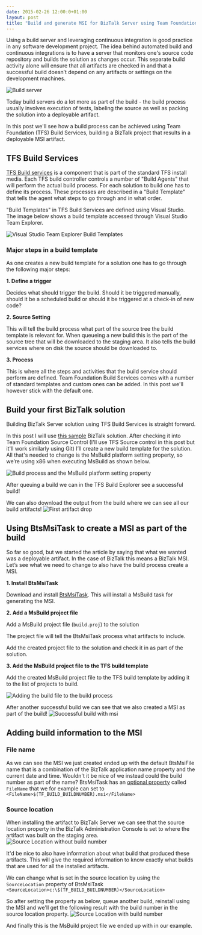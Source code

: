 ```yaml
---
date: 2015-02-26 12:00:0+01:00
layout: post
title: "Build and generate MSI for BizTalk Server using Team Foundation Build Services"
---
```

Using a build server and leveraging continuous integration is good practice in any software 
development project. The idea behind automated build and continuous integrations is to have a server that 
monitors one's source code repository and builds the solution as changes occur. This separate build 
activity alone will ensure that all artifacts are checked in and that a successful build doesn’t depend on any artifacts or settings on the development machines.

![Build server](https://www.dropbox.com/s/ipbds9l8j2v05j0/1.png?raw=1)

Today build servers do a lot more as part of the build - the build process usually involves execution of 
tests, labeling the source as well as packing the solution into a deployable artifact. 

In this post we'll see how a build process can be achieved using Team Foundation (TFS) Build Services, building a BizTalk project that results in 
a deployable MSI artifact.


## TFS Build Services
[TFS Build services](https://msdn.microsoft.com/en-us/library/ee259687.aspx) is a component that is part of the standard TFS install media. 
Each TFS build controller controls a number of "Build Agents" that will perform the actual build process. For each solution to build one has to 
define its process. These processes are described in a "Build Template" that tells the agent what steps to go through 
and in what order.

"Build Templates" in TFS Build Services are defined using Visual Studio. The image below shows a build template accessed through Visual Studio Team Explorer.

![Visual Studio Team Explorer Build Templates](https://www.dropbox.com/s/h87d7uemqkeo8am/2.png?raw=1)

### Major steps in a build template
As one creates a new build template for a solution one has to go through the following major steps:

**1. Define a trigger**

Decides what should trigger the build. Should it be triggered manually, should it be a scheduled build or should it 
be triggered at a check-in of new code?

**2. Source Setting**

This will tell the build process what part of the source tree the build template is relevant for. When queueing 
a new build this is the part of the source tree that will be downloaded to the staging area. It also tells the build 
services where on disk the source should be downloaded to.

**3. Process**

This is where all the steps and activities that the build service should perform are defined. Team Foundation Build 
Services comes with a number of standard templates and custom ones can be added. In this post we'll however stick with the default one.

## Build your first BizTalk solution

Building BizTalk Server solution using TFS Build Services is straight forward. 

In this post I will use [this sample](https://github.com/riha/BtsMsiTask/tree/master/Sample) BizTalk solution. After checking it into Team 
Foundation Source Control (I'll use TFS Source control in this post but it'll work similarly using Git) I’ll create a new build template for the solution. All that's 
needed to change is the MsBuild platform setting property, so we’re using x86 when executing MsBuild as shown below.
 
![Build process and the MsBuild platform setting property](https://www.dropbox.com/s/k0fttz72fs1ez0y/3.png?raw=1)

After queuing a build we can in the TFS Build Explorer see a successful build!
 
We can also download the output from the build where we can see all our build artifacts!
![First artifact drop](https://www.dropbox.com/s/p9u4edl8u6ov5n3/5.png?raw=1)
 
## Using BtsMsiTask to create a MSI as part of the build
So far so good, but we started the article by saying that what we wanted was a deployable artifact. In the case of 
BizTalk this means a BizTalk MSI. Let’s see what we need to change to also have the build process create a MSI.

**1. Install BtsMsiTask**

Download and install [BtsMsiTask](http://richardhallgren.com/BtsMsiTask/). This will install a MsBuild task for generating the MSI.

**2. Add a MsBuild project file**

Add a MsBuild project file (`build.proj`) to the solution

<script src="https://gist.github.com/riha/24856902e68bae4ec244.js"></script> The project file will tell the BtsMsiTask process what artifacts to include. 
Add the created project file to the solution and check it in as part of the solution.

**3. Add the MsBuild project file to the TFS build template**

Add the created MsBuild project file to the TFS build template by adding it to the list of projects to build.

![Adding the build file to the build process](https://www.dropbox.com/s/pcgzlx0xvqzl4k5/6.png?raw=1)

After another successful build we can see that we also created a MSI as part of the build!
![Successful build with msi](https://www.dropbox.com/s/p442d49vizzx94c/7.png?raw=1)
 
## Adding build information to the MSI
### File name
As we can see the MSI we just created ended up with the default BtsMsiFile name that is a combination of the BizTalk application name property and the 
current date and time. Wouldn't it be nice of we instead could the build number as part of the name?
BtsMsiTask has an [optional property](http://richardhallgren.com/BtsMsiTask/available-parameters/) called `FileName` that we for 
example can set to `<FileName>$(TF_BUILD_BUILDNUMBER).msi</FileName>`

### Source location
When installing the artifact to BizTalk Server we can see that the source location property in the BizTalk Administration Console is set to 
where the artifact was built on the staging area. 
![Source Location without build number](https://www.dropbox.com/s/i7qpewejqn8fpmu/8.png?raw=1)

It'd be nice to also have information about what build that produced these artifacts. This will give the required information to know exactly what builds that are used for all the installed artifacts.
 
We can change what is set in the source location by using the `SourceLocation` property of BtsMsiTask `<SourceLocation>c:\$(TF_BUILD_BUILDNUMBER)</SourceLocation>`

So after setting the property as below, queue another build, reinstall using the MSI and we'll get the following result with the build number in the source location property.
![Source Location with build number](https://www.dropbox.com/s/qlr4ds6yff4b6pb/9.png?raw=1)

And finally this is the MsBuild project file we ended up with in our example. <script src="https://gist.github.com/riha/dd8d7b4a1fed1bad3ca5.js"></script>
 

